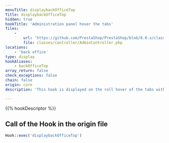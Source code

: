 ```yaml
---
menuTitle: displaybackOfficeTop
Title: displaybackOfficeTop
hidden: true
hookTitle: 'Administration panel hover the tabs'
files:
    -
        url: 'https://github.com/PrestaShop/PrestaShop/blob/8.0.x/classes/controller/AdminController.php'
        file: classes/controller/AdminController.php
locations:
    - 'back office'
type: display
hookAliases:
    - backOfficeTop
array_return: false
check_exceptions: false
chain: false
origin: core
description: 'This hook is displayed on the roll hover of the tabs within the admin panel'

---
```


{{% hookDescriptor %}}

## Call of the Hook in the origin file

```php
Hook::exec('displaybackOfficeTop')
```


